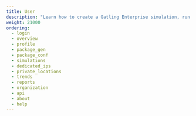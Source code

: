 ```yaml
---
title: User
description: "Learn how to create a Gatling Enterprise simulation, run it and analyze the results."
weight: 21000
ordering:
  - login
  - overview
  - profile
  - package_gen
  - package_conf
  - simulations
  - dedicated_ips
  - private_locations
  - trends
  - reports
  - organization
  - api
  - about
  - help
---
```

